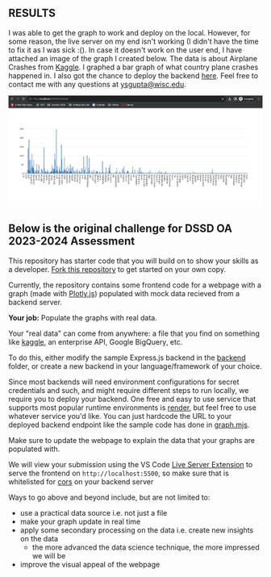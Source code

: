 ## RESULTS
I was able to get the graph to work and deploy on the local. However, for some reason, the live server on my end isn't working (I didn't have the time to fix it as I was sick :(). In case it doesn't work on the user end, I have attached an image of the graph I created below. The data is about Airplane Crashes from [Kaggle](https://www.kaggle.com/datasets/jogwums/air-crashes-full-data-1908-2023?resource=download). I graphed a bar graph of what country plane crashes happened in. I also got the chance to deploy the backend [here](https://dssd-oa-2023-2024-gupta.onrender.com/). Feel free to contact me with any questions at [ysgupta@wisc.edu](mailto:ysgupta@wisc.edu).

![bar graph](https://github.com/yashg4509/dssd-oa-2023-24/blob/main/newplot.png)

## Below is the original challenge for DSSD OA 2023-2024 Assessment
This repository has starter code that you will build on to show your skills as a developer. [Fork this repository](https://github.com/DSSD-Madison/oa-2023-24/fork) to get started on your own copy.

Currently, the repository contains some frontend code for a webpage with a graph (made with [Plotly.js](https://plotly.com/javascript/)) populated with mock data recieved from a backend server.

**Your job:** Populate the graphs with real data.

Your "real data" can come from anywhere: a file that you find on something like [kaggle](https://www.kaggle.com/), an enterprise API, Google BigQuery, etc.

To do this, either modify the sample Express.js backend in the [backend](./backend/) folder, or create a new backend in your language/framework of your choice.

Since most backends will need environment configurations for secret credentials and such, and might require different steps to run locally, we require you to deploy your backend. One free and easy to use service that supports most popular runtime environments is [render](https://render.com), but feel free to use whatever service you'd like. You can just hardcode the URL to your deployed backend endpoint like the sample code has done in [graph.mjs](./frontend/graph.mjs).

Make sure to update the webpage to explain the data that your graphs are populated with.

We will view your submission using the VS Code [Live Server Extension](https://marketplace.visualstudio.com/items?itemName=ritwickdey.LiveServer) to serve the frontend on `http://localhost:5500`, so make sure that is whitelisted for [cors](https://developer.mozilla.org/en-US/docs/Web/HTTP/CORS) on your backend server

Ways to go above and beyond include, but are not limited to:
- use a practical data source i.e. not just a file
- make your graph update in real time
- apply some secondary processing on the data i.e. create new insights on the data
  - the more advanced the data science technique, the more impressed we will be
- improve the visual appeal of the webpage
